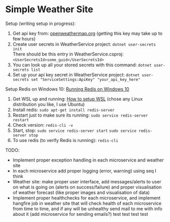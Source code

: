 # Simple Weather Site

Setup (writing setup in progress):

1. Get api key from: [openweathermap.org](https://openweathermap.org/) (getting this key may take up to few hours)
2. Create user secrets in WeatherService project: `dotnet user-secrets init`
   <br /> There should be this entry in WeatherService.csproj:
   <br /> `<UserSecretsId>some_guid</UserSecretsId>`
3. You can look up all your stored secrets with this command: `dotnet user-secrets list`
4. Set up your api key secret in WeatherService project: `dotnet user-secrets set "ServiceSettings:ApiKey" "your_api_key_here"`

Setup Redis on Windows 10:
[Running Redis on Windows 10](https://redislabs.com/blog/redis-on-windows-10/)

1. Get WSL up and running: [How to setup WSL](https://docs.microsoft.com/en-us/windows/wsl/install-win10) (chose any Linux distribution you like, I use Ubuntu)
2. Install redis: `sudo apt-get install redis-server`
3. Restart just to make sure its running: `sudo service redis-server restart`
4. Check version: `redis-cli -v`
5. Start, stop: `sudo service redis-server start` `sudo service redis-server stop`
6. To use redis (to verify Redis is running): `redis-cli`

TODO:

- Implement proper exception handling in each microservice and weather site
- In each microservice add proper logging (error, warning) using seq I think
- Weather site: make proper user interface, add messages/alerts to user on what is going on (alerts on success/failure) and proper visualisation of weather forecast (like proper images and visualisation of data)
- Implement proper healthchecks for each microservice, and implement hangfire job in weather site that will check health of each microservice from time to time, and if any will be unhealthy send mail to me with info about it (add microservice for sending emails?)
  test test test test
